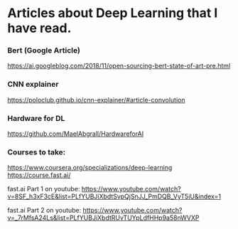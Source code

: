 # Articles about Deep Learning that I have read.

### Bert (Google Article)
https://ai.googleblog.com/2018/11/open-sourcing-bert-state-of-art-pre.html

### CNN explainer
https://poloclub.github.io/cnn-explainer/#article-convolution

### Hardware for DL
https://github.com/MaelAbgrall/HardwareforAI

### Courses to take:
https://www.coursera.org/specializations/deep-learning
https://course.fast.ai/

fast.ai Part 1 on youtube: https://www.youtube.com/watch?v=8SF_h3xF3cE&list=PLfYUBJiXbdtSvpQjSnJJ_PmDQB_VyT5iU&index=1

fast.ai Part 2 on youtube: https://www.youtube.com/watch?v=_7rMfsA24Ls&list=PLfYUBJiXbdtRUvTUYpLdfHHp9a58nWVXP

